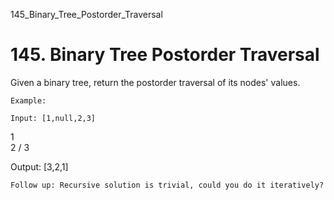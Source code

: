 145_Binary_Tree_Postorder_Traversal
# 145. Binary Tree Postorder Traversal

Given a binary tree, return the postorder traversal of its nodes' values.

    Example:

    Input: [1,null,2,3]
   1
    \
     2
    /
   3

Output: [3,2,1]

    Follow up: Recursive solution is trivial, could you do it iteratively?